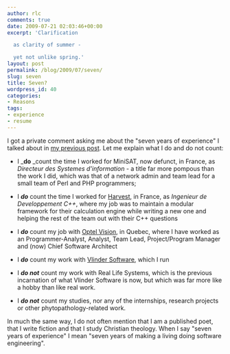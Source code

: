 ```yaml
---
author: rlc
comments: true
date: 2009-07-21 02:03:46+00:00
excerpt: 'Clarification

  as clarity of summer -

  yet not unlike spring.'
layout: post
permalink: /blog/2009/07/seven/
slug: seven
title: Seven?
wordpress_id: 40
categories:
- Reasons
tags:
- experience
- resume
---
```


I got a private comment asking me about the "seven years of experience" I talked about in [my previous post](/blog/2009/07/how-to-become-an-expert/). Let me explain what I do and do not count:



	
  * I _**do** _count the time I worked for MiniSAT, now defunct, in France, as _Directeur des Systemes d'information_ - a title far more pompous than the work I did, which was that of a network admin and team lead for a small team of Perl and PHP programmers;

	
  * I _**do**_ count the time I worked for [Harvest](http://harvest.fr), in France, as _Ingenieur de Developpement C++_, where my job was to maintain a modular framework for their calculation engine while writing a new one and helping the rest of the team out with their C++ questions

	
  * I **_do_** count my job with [Optel Vision](http://optelvision.com), in Quebec, where I have worked as an Programmer-Analyst, Analyst, Team Lead, Project/Program Manager and (now) Chief Software Architect

	
  * I _**do**_ count my work with [Vlinder Software](http://vlinder.ca), which I run

	
  * I _**do not**_ count my work with Real Life Systems, which is the previous incarnation of what Vlinder Software is now, but which was far more like a hobby than like real work.

	
  * I _**do not**_ count my studies, nor any of the internships, research projects or other phytopathology-related work.


In much the same way, I do not often mention that I am a published poet, that I write fiction and that I study Christian theology. When I say "seven years of experience" I mean "seven years of making a living doing software engineering".
